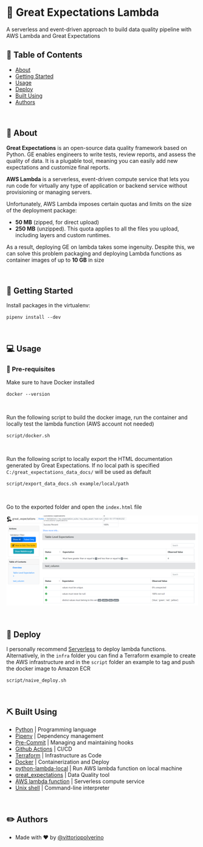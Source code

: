 # 🧙 Great Expectations Lambda
A serverless and event-driven approach to build data quality pipeline with AWS Lambda and Great Expectations

## 📜 Table of Contents
- [About](#about)
- [Getting Started](#getting_started)
- [Usage](#usage)
- [Deploy](#deploy)
- [Built Using](#built_using)
- [Authors](#authors)

<br />

## 🧐 About <a name = "about"></a>
**Great Expectations** is an open-source data quality framework based on Python. GE enables engineers to write tests, review reports, and assess the quality of data. 
It is a plugable tool, meaning you can easily add new expectations and customize final reports.

**AWS Lambda** is a serverless, event-driven compute service that lets you run code for virtually any type of application or backend service without provisioning or managing servers.

Unfortunately, AWS Lambda imposes certain quotas and limits on the size of the deployment package:
- **50 MB** (zipped, for direct upload) 
- **250 MB** (unzipped). This quota applies to all the files you upload, including layers and custom runtimes.

As a result, deploying GE on lambda takes some ingenuity. Despite this,
we can solve this problem packaging and deploying Lambda functions as container images of up to **10 GB** in size

<br />

## 🏁 Getting Started <a name = "getting_started"></a>

Install packages in the virtualenv:

```
pipenv install --dev
```
<br />

## 💻 Usage <a name="usage"></a>

### 👀  Pre-requisites ###
Make sure to have Docker installed
```
docker --version
```

<br />

Run the following script to build the docker image, run the container and locally test the lambda function (AWS account not needed)
```
script/docker.sh
```

<br />

Run the following script to locally export the HTML documentation generated by Great Expectations. If no local path is specified ```C:/great_expectations_data_docs/``` will be used as default

```
script/export_data_docs.sh example/local/path
```

<br />

Go to the exported folder and open the ```index.html``` file


![img/ge_data_docs.png](img/ge_data_docs.png)

<br />

## 🚀 Deploy <a name = "deploy"></a>
I personally recommend [Serverless](https://www.serverless.com/) to deploy lambda functions.
Alternatively, in the ```infra``` folder you can find a Terraform example to create the AWS infrastructure and in the ```script``` folder an example to tag and push the docker image to Amazon ECR

```
script/naive_deploy.sh
```

<br />

## ⛏️ Built Using <a name = "built_using"></a>
- [Python](https://www.python.org/) | Programming language
- [Pipenv](https://pipenv.pypa.io/en/latest/) | Dependency management
- [Pre-Commit](https://pre-commit.com/) | Managing and maintaining hooks
- [Github Actions](https://github.com/features/actions) | CI/CD
- [Terraform](https://www.terraform.io/) | Infrastructure as Code
- [Docker](https://www.docker.com/) | Containerization and Deploy
- [python-lambda-local](https://github.com/HDE/python-lambda-local) | Run AWS lambda function on local machine
- [great_expectations](https://greatexpectations.io/) | Data Quality tool
- [AWS lambda function](https://aws.amazon.com/lambda/) | Serverless compute service
- [Unix shell]() | Command-line interpreter

<br />

## ✏️ Authors <a name = "authors"></a>
- Made with ❤️  by [@vittoriopolverino](https://github.com/vittoriopolverino)
